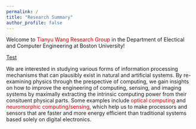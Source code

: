 ```yaml
---
permalink: /
title: "Research Summary"
author_profile: false
---
```


Welcome to <span style="color: #cc0000;">Tianyu Wang Research Group</span> in the Department of Electical and Computer Engineering at Boston University!

<A href="#philosophy">Test</A>

We are interested in studying various forms of information processing mechanisms that can plausibly exist in natural and artificial systems. By re-examining physics through the prespective of computing, we gain insights on how to improve the engineering of computing, sensing, and imaging systems by maximally extracting the intrinsic computing power from their consituent physical parts. Some examples include <span style="color: #cc0000;">optical computing</span> and <span style="color: #cc0000;">neuromorphic computing/sensing</span>, which help us to make processors and sensors that are faster and more energy efficient than traditional systems based solely on digital electronics.